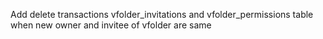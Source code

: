Add delete transactions vfolder_invitations and vfolder_permissions table when new owner and invitee of vfolder are same